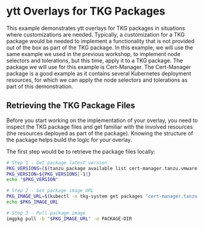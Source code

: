 # ytt Overlays for TKG Packages

This example demonstrates ytt overlays for TKG packages in situations where customizations are needed. Typically, a customization for a TKG package would be needed to implement a functionality that is not provided out of the box as part of the TKG package.
In this example, we will use the same example we used in the previous workshop, to implement node selectors and tolerations, but this time, apply it to a TKG package. The package we will use for this example is Cert-Manager. The Cert-Manager package is a good example as it contains several Kubernetes deployment resources, for which we can apply the node selectors and tolerations as part of this demonstration.

## Retrieving the TKG Package Files

Before you start working on the implementation of your overlay, you need to inspect the TKG package files and get familiar with the involved resources (the resources deployed as part of the package). Knowing the structure of the package helps build the logic for your overlay.

The first step would be to retrieve the package files locally:

```bash
# Step 1 - Get package latest version
PKG_VERSIONS=($(tanzu package available list cert-manager.tanzu.vmware.com -n tkg-system -o json | jq -r ".[].version" | sort -t "." -k1,1n -k2,2n -k3,3n))
PKG_VERSION=${PKG_VERSIONS[-1]}
echo "$PKG_VERSION"

# Step 2 - Get package image URL
PKG_IMAGE_URL=$(kubectl -n tkg-system get packages "cert-manager.tanzu.vmware.com.${PKG_VERSION}" -o jsonpath='{.spec.template.spec.fetch[0].imgpkgBundle.image}')
echo $PKG_IMAGE_URL

# Step 3 - Pull package image
imgpkg pull -b "$PKG_IMAGE_URL" -o PACKAGE-DIR
```
